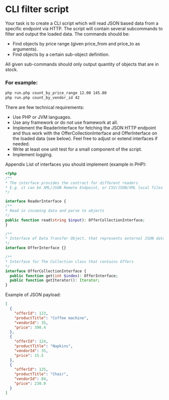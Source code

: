 # CLI filter script 

Your task is to create a CLI script which will read JSON based data from a specific endpoint via HTTP. The script will contain several subcommands to filter and output the loaded data. The commands should be:

  * Find objects by price range (given price_from and price_to as arguments).
  * Find objects by a certain sub-object definition.

All given sub-commands should only output quantity of objects that are in stock.

### For example:
```bash
php run.php count_by_price_range 12.00 145.80
php run.php count_by_vendor_id 42
```

There are few technical requirements:

* Use PHP or JVM languages.
* Use any framework or do not use framework at all.
* Implement the ReaderInterface for fetching the JSON HTTP endpoint and thus work with the OfferCollectionInterface and OfferInterface on the loaded data (see below). Feel free to adjust or extend interfaces if needed.
* Write at least one unit test for a small component of the script.
* Implement logging.

Appendix
List of interfaces you should implement (example in PHP):

```php
<?php
/**
* The interface provides the contract for different readers
* E.g. it can be XML/JSON Remote Endpoint, or CSV/JSON/XML local files
*/

interface ReaderInterface {
/**
* Read in incoming data and parse to objects
*/
public function read(string $input): OfferCollectionInterface;
}

/**
* Interface of Data Transfer Object, that represents external JSON data
*/
interface OfferInterface {}

/**
* Interface for The Collection class that contains Offers
*/
interface OfferCollectionInterface {
  public function get(int $index): OfferInterface;
  public function getIterator(): Iterator;
}

```

Example of JSON payload:

```json
[
  {
    "offerId": 123,
    "productTitle": "Coffee machine",
    "vendorId": 35,
    "price": 390.4
  },
  {
    "offerId": 124,
    "productTitle": "Napkins",
    "vendorId": 35,
    "price": 15.5
  },
  {
    "offerId": 125,
    "productTitle": "Chair",
    "vendorId": 84,
    "price": 230.0
  }
]
```
